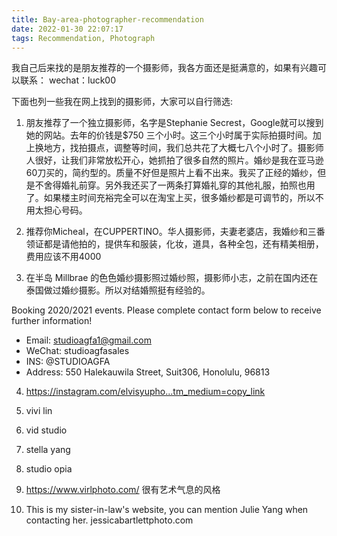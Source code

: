 ```yaml
---
title: Bay-area-photographer-recommendation
date: 2022-01-30 22:07:17
tags: Recommendation, Photograph
---
```

我自己后来找的是朋友推荐的一个摄影师，我各方面还是挺满意的，如果有兴趣可以联系：
wechat：luck00

下面也列一些我在网上找到的摄影师，大家可以自行筛选:

1. 朋友推荐了一个独立摄影师，名字是Stephanie Secrest，Google就可以搜到她的网站。去年的价钱是$750 三个小时。这三个小时属于实际拍摄时间。加上换地方，找拍摄点，调整等时间，我们总共花了大概七八个小时了。摄影师人很好，让我们非常放松开心，她抓拍了很多自然的照片。婚纱是我在亚马逊60刀买的，简约型的。质量不好但是照片上看不出来。我买了正经的婚纱，但是不舍得婚礼前穿。另外我还买了一两条打算婚礼穿的其他礼服，拍照也用了。如果楼主时间充裕完全可以在淘宝上买，很多婚纱都是可调节的，所以不用太担心号码。

2. 推荐你Micheal，在CUPPERTINO。华人摄影师，夫妻老婆店，我婚纱和三番领证都是请他拍的，提供车和服装，化妆，道具，各种全包，还有精美相册，费用应该不用4000

<!--more-->
3. 在半岛 Millbrae 的色色婚纱摄影照过婚纱照，摄影师小志，之前在国内还在泰国做过婚纱摄影。所以对结婚照挺有经验的。

Booking 2020/2021 events. Please complete contact form below to receive further information!
* Email: studioagfa1@gmail.com
* WeChat: studioagfasales
* INS: @STUDIOAGFA
* Address: 550 Halekauwila Street, Suit306, Honolulu, 96813

4. https://instagram.com/elvisyupho...tm_medium=copy_link


5. vivi lin
6. vid studio
7. stella yang
8. studio opia

9. https://www.virlphoto.com/
很有艺术气息的风格


10. This is my sister-in-law's website, you can mention Julie Yang when contacting her.
jessicabartlettphoto.com
